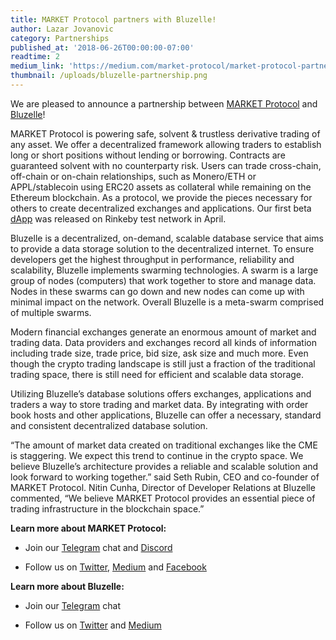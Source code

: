 ```yaml
---
title: MARKET Protocol partners with Bluzelle!
author: Lazar Jovanovic
category: Partnerships
published_at: '2018-06-26T00:00:00-07:00'
readtime: 2
medium_link: 'https://medium.com/market-protocol/market-protocol-partners-with-bluzelle-e1eba96fd98c'
thumbnail: /uploads/bluzelle-partnership.png
---
```

We are pleased to announce a partnership between [MARKET Protocol](https://marketprotocol.io) and [Bluzelle](http://www.bluzelle.com)!

MARKET Protocol is powering safe, solvent & trustless derivative trading of any asset. We offer a decentralized framework allowing traders to establish long or short positions without lending or borrowing. Contracts are guaranteed solvent with no counterparty risk. Users can trade cross-chain, off-chain or on-chain relationships, such as Monero/ETH or APPL/stablecoin using ERC20 assets as collateral while remaining on the Ethereum blockchain. As a protocol, we provide the pieces necessary for others to create decentralized exchanges and applications. Our first beta [dApp](https://dapp.marketprotocol.io/) was released on Rinkeby test network in April.

Bluzelle is a decentralized, on-demand, scalable database service that aims to provide a data storage solution to the decentralized internet. To ensure developers get the highest throughput in performance, reliability and scalability, Bluzelle implements swarming technologies. A swarm is a large group of nodes (computers) that work together to store and manage data. Nodes in these swarms can go down and new nodes can come up with minimal impact on the network. Overall Bluzelle is a meta-swarm comprised of multiple swarms.

Modern financial exchanges generate an enormous amount of market and trading data. Data providers and exchanges record all kinds of information including trade size, trade price, bid size, ask size and much more. Even though the crypto trading landscape is still just a fraction of the traditional trading space, there is still need for efficient and scalable data storage.

Utilizing Bluzelle’s database solutions offers exchanges, applications and traders a way to store trading and market data. By integrating with order book hosts and other applications, Bluzelle can offer a necessary, standard and consistent decentralized database solution.

“The amount of market data created on traditional exchanges like the CME is staggering. We expect this trend to continue in the crypto space. We believe Bluzelle’s architecture provides a reliable and scalable solution and look forward to working together.” said Seth Rubin, CEO and co-founder of MARKET Protocol. Nitin Cunha, Director of Developer Relations at Bluzelle commented, “We believe MARKET Protocol provides an essential piece of trading infrastructure in the blockchain space.”

**Learn more about MARKET Protocol:**

* Join our [Telegram](https://t.me/Market_Protocol_Chat) chat and [Discord](https://marketprotocol.io/discord)

* Follow us on [Twitter](https://twitter.com/MarketProtocol), [Medium](https://medium.com/market-protocol) and [Facebook](https://www.facebook.com/marketprotocol/)

**Learn more about Bluzelle:**

* Join our [Telegram](https://t.me/bluzelle) chat

* Follow us on [Twitter](https://twitter.com/bluzellehq) and [Medium](https://blog.bluzelle.com/)
